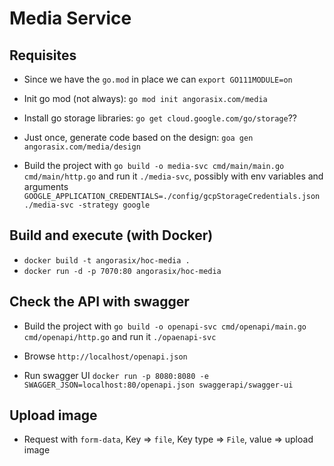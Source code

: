 # Media Service

## Requisites

- Since we have the `go.mod` in place we can `export GO111MODULE=on`

- Init go mod (not always): `go mod init angorasix.com/media`

- Install go storage libraries: `go get cloud.google.com/go/storage`??

- Just once, generate code based on the design: `goa gen angorasix.com/media/design`

- Build the project with `go build -o media-svc cmd/main/main.go cmd/main/http.go` and run it `./media-svc`, possibly with env variables and arguments `GOOGLE_APPLICATION_CREDENTIALS=./config/gcpStorageCredentials.json ./media-svc -strategy google`

## Build and execute (with Docker)

- `docker build -t angorasix/hoc-media .`
- `docker run -d -p 7070:80 angorasix/hoc-media`

## Check the API with swagger

- Build the project with `go build -o openapi-svc cmd/openapi/main.go cmd/openapi/http.go` and run it `./opaenapi-svc`
- Browse `http://localhost/openapi.json`

- Run swagger UI `docker run -p 8080:8080 -e SWAGGER_JSON=localhost:80/openapi.json swaggerapi/swagger-ui`

## Upload image

- Request with `form-data`, Key => `file`, Key type => `File`, value => upload image

